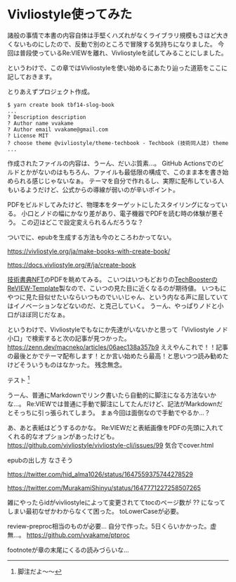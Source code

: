 # Vivliostyle使ってみた

諸般の事情で本書の内容自体は手堅くハズれがなくライブラリ規模もさほど大きくないものにしたので、反動で別のところで冒険する気持ちになりました。
今回は普段使っているRe:VIEWを離れ、Vivliostyleを試してみることにしました。

というわけで、この章ではVivliostyleを使い始めるにあたり辿った道筋をここに記しておきます。

とりあえずプロジェクト作成。

```shell
$ yarn create book tbf14-slog-book
...
? Description description
? Author name vvakame
? Author email vvakame@gmail.com
? License MIT
? choose theme @vivliostyle/theme-techbook - Techbook (技術同人誌) theme
...
```

作成されたファイルの内容は、うーん、だいぶ質素…。
GitHub Actionsでのビルドとかがないのはもちろん、ファイルも最低限の構成で、このまま本を書き始められる感じじゃないなぁ。
テーマを自分で作れるし、実際に配布している人もいるようだけど、公式からの導線が弱いのが辛いポイント。

PDFをビルドしてみたけど、物理本をターゲットにしたスタイリングになっている。
小口とノドの幅にかなり差があり、電子機器でPDFを読む時の体験が悪そう。
この辺はどこで設定変えられるんだろうな？


ついでに、epubを生成する方法も今のところわかってない。


https://vivliostyle.org/ja/make-books-with-create-book/

https://docs.vivliostyle.org/#/ja/create-book

[技術書典NFT](https://techbookfest.org/product/9GsUCh18KNL40JTqr4savb)のPDFを眺めてみる。
こいつはいつもどおりの[TechBoosterのReVIEW-Template](https://github.com/TechBooster/ReVIEW-Template)製なので、こいつの見た目に近くなるのが期待値。
いつもにやつに見た目似せたいならいつものでいいじゃん、という内なる声に屈していてはイノベーションなどないのだ、と克己していく。
うーん、やっぱりノドと小口がほぼ同じだなぁ。

というわけで、Vivliostyleでもなにか先達がいないかと思って「Vivliostyle ノド 小口」で検索すると次の記事が見つかった。
https://zenn.dev/macneko/articles/06aec138a357b9
ええやんこれで！！記事の最後とかでテーマ配布します！とか言い始めたら最高！と思いつつ読み勧めたけどそういうものはなかった。
残念無念。

テスト [^1]

[^1]: 脚注だよ〜〜

うーん、普通にMarkdownでリンク書いたら自動的に脚注になる方法ないかな…。
Re:VIEWでは普通に手動で脚注にしてたんだけど、記法がMarkdownだとそっちに引っ張られてしまう。
まぁ今回は面倒なので手動でやるか…？

あ、あと表紙はどうするのかな。
Re:VIEWだと表紙画像をPDFの先頭に入れてくれる的なオプションがあったけども。
https://github.com/vivliostyle/vivliostyle-cli/issues/99
気合でcover.html

epubの出し方
なさそう

https://twitter.com/hid_alma1026/status/1647559375744278529

https://twitter.com/MurakamiShinyu/status/1647771227258507265

雑にやったらidがvivliostyleによって変更されててtocのページ数が ?? になってしまい最初なぜかわからなくて困った。
toLowerCaseが必要。

review-preproc相当のものが必要…
自分で作った。5日くらいかかった。虚無…。
https://github.com/vvakame/ptproc

footnoteが章の末尾にくるの読みづらいな…
